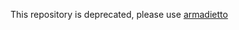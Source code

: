 This repository is deprecated, please use [armadietto](https://github.com/remotestorage/armadietto)
